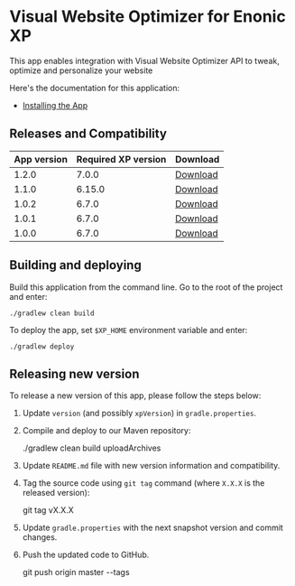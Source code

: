 # Visual Website Optimizer for Enonic XP

This app enables integration with Visual Website Optimizer API to tweak, optimize and personalize your website

Here's the documentation for this application:

* [Installing the App](docs/installing.md)


## Releases and Compatibility

| App version | Required XP version | Download |
| ----------- | ------------------- | -------- |
| 1.2.0 | 7.0.0 | [Download](http://repo.enonic.com/public/com/enonic/app/vwo/1.2.0/vwo-1.2.0.jar) |
| 1.1.0 | 6.15.0 | [Download](http://repo.enonic.com/public/com/enonic/app/vwo/1.1.0/vwo-1.1.0.jar) |
| 1.0.2 | 6.7.0 | [Download](http://repo.enonic.com/public/com/enonic/app/vwo/1.0.2/vwo-1.0.2.jar) |
| 1.0.1 | 6.7.0 | [Download](http://repo.enonic.com/public/com/enonic/app/vwo/1.0.1/vwo-1.0.1.jar) |
| 1.0.0 | 6.7.0 | [Download](http://repo.enonic.com/public/com/enonic/app/vwo/1.0.0/vwo-1.0.0.jar) |


## Building and deploying

Build this application from the command line. Go to the root of the project and enter:

    ./gradlew clean build

To deploy the app, set `$XP_HOME` environment variable and enter:

    ./gradlew deploy


## Releasing new version

To release a new version of this app, please follow the steps below:

1. Update `version` (and possibly `xpVersion`) in  `gradle.properties`.

2. Compile and deploy to our Maven repository:

    ./gradlew clean build uploadArchives

3. Update `README.md` file with new version information and compatibility.

4. Tag the source code using `git tag` command (where `X.X.X` is the released version):

    git tag vX.X.X

5. Update `gradle.properties` with the next snapshot version and commit changes.

6. Push the updated code to GitHub.

    git push origin master --tags
